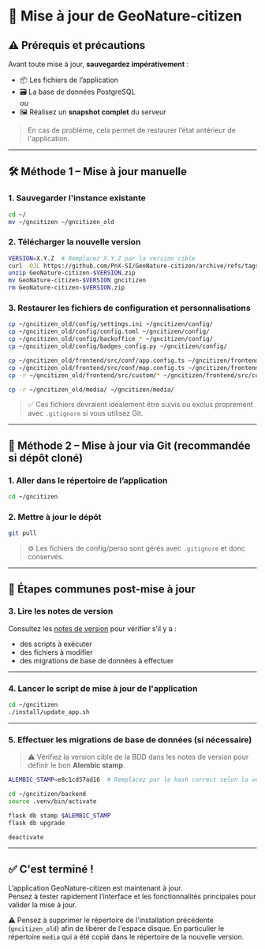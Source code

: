# 🔄 Mise à jour de GeoNature-citizen

## ⚠️ Prérequis et précautions

Avant toute mise à jour, **sauvegardez impérativement** :

- 📦 Les fichiers de l’application  
- 🗃️ La base de données PostgreSQL  
  _ou_  
- 🖼️ Réalisez un **snapshot complet** du serveur

> En cas de problème, cela permet de restaurer l’état antérieur de l'application.

---

## 🛠️ Méthode 1 – Mise à jour manuelle

### 1. Sauvegarder l'instance existante

```bash
cd ~/
mv ~/gncitizen ~/gncitizen_old
```

### 2. Télécharger la nouvelle version

```bash
VERSION=X.Y.Z  # Remplacez X.Y.Z par la version cible
curl -OJL https://github.com/PnX-SI/GeoNature-citizen/archive/refs/tags/$VERSION.zip
unzip GeoNature-citizen-$VERSION.zip
mv GeoNature-citizen-$VERSION gncitizen
rm GeoNature-citizen-$VERSION.zip
```

### 3. Restaurer les fichiers de configuration et personnalisations

```bash
cp ~/gncitizen_old/config/settings.ini ~/gncitizen/config/
cp ~/gncitizen_old/config/config.toml ~/gncitizen/config/
cp ~/gncitizen_old/config/backoffice_* ~/gncitizen/config/
cp ~/gncitizen_old/config/badges_config.py ~/gncitizen/config/

cp ~/gncitizen_old/frontend/src/conf/app.config.ts ~/gncitizen/frontend/src/conf/
cp ~/gncitizen_old/frontend/src/conf/map.config.ts ~/gncitizen/frontend/src/conf/
cp -r ~/gncitizen_old/frontend/src/custom/* ~/gncitizen/frontend/src/custom/

cp -r ~/gncitizen_old/media/ ~/gncitizen/media/
```

> ✅ Ces fichiers devraient idéalement être suivis ou exclus proprement avec `.gitignore` si vous utilisez Git.

---

## 🌿 Méthode 2 – Mise à jour via Git (recommandée si dépôt cloné)

### 1. Aller dans le répertoire de l’application

```bash
cd ~/gncitizen
```

### 2. Mettre à jour le dépôt

```bash
git pull
```

> ⚙️ Les fichiers de config/perso sont gérés avec `.gitignore` et donc conservés.

---

## 📌 Étapes communes post-mise à jour

### 3. Lire les notes de version

Consultez les [notes de version](https://github.com/PnX-SI/GeoNature-citizen/releases) pour vérifier s’il y a :

- des scripts à exécuter
- des fichiers à modifier
- des migrations de base de données à effectuer

---

### 4. Lancer le script de mise à jour de l'application

```bash
cd ~/gncitizen
./install/update_app.sh
```

---

### 5. Effectuer les migrations de base de données (si nécessaire)

> ⚠️ Vérifiez la version cible de la BDD dans les notes de version pour définir le bon **Alembic stamp**.

```bash
ALEMBIC_STAMP=e8c1cd57ad16  # Remplacez par le hash correct selon la version

cd ~/gncitizen/backend
source .venv/bin/activate

flask db stamp $ALEMBIC_STAMP
flask db upgrade

deactivate
```

---

## ✅ C'est terminé !

L’application GeoNature-citizen est maintenant à jour.  
Pensez à tester rapidement l’interface et les fonctionnalités principales pour valider la mise à jour.

⚠️ Pensez à supprimer le répertoire de l'installation précédente (`gncitizen_old`) afin de libérer de l'espace disque. En particulier le répertoire `media` qui a été copié dans le répertoire de la nouvelle version.

